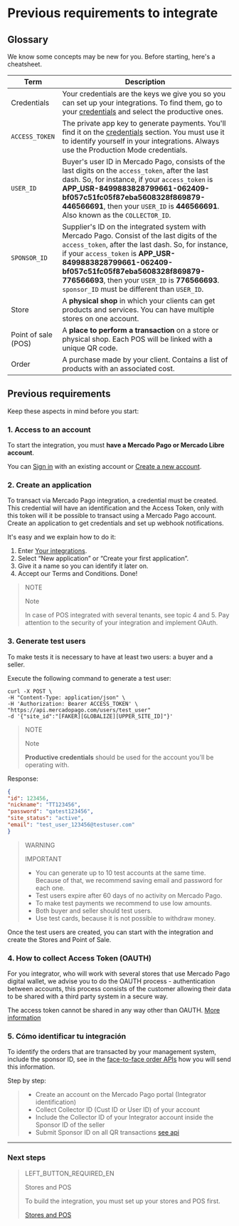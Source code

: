 # Previous requirements to integrate

## Glossary

We know some concepts may be new for you. Before starting, here's a cheatsheet.

| Term | Description |
| --- | --- |
| Credentials | Your credentials are the keys we give you so you can set up your integrations. To find them, go to your [credentials]([FAKER][CREDENTIALS][URL]) and select the productive ones. |
| `ACCESS_TOKEN` | The private app key to generate payments. You'll find it on the [credentials]([FAKER][CREDENTIALS][URL]) section. You must use it to identify yourself in your integrations. Always use the Production Mode credentials. |
| `USER_ID` | Buyer's user ID in Mercado Pago, consists of the last digits on the `access_token`, after the last dash. So, for instance, if your `access_token` is **APP_USR-8499883828799661-062409-bf057c51fc05f87eba5608328f869879-446566691**, then your `USER_ID` is **446566691**. Also known as the `COLLECTOR_ID`. |
| `SPONSOR_ID` | Supplier's ID on the integrated system with Mercado Pago. Consist of the last digits of the `access_token`, after the last dash. So, for instance, if your `access_token` is **APP_USR-8499883828799661-062409-bf057c51fc05f87eba5608328f869879-776566693**, then your `USER_ID` is **776566693**. `sponsor_ID` must be different than `USER_ID`. |
| Store | A **physical shop** in which your clients can get products and services. You can have multiple stores on one account. |
| Point of sale (POS) | A **place to perform a transaction** on a store or physical shop. Each POS will be linked with a unique QR code. |
| Order | A purchase made by your client. Contains a list of products with an associated cost. |

## Previous requirements

Keep these aspects in mind before you start:

### 1. Access to an account

To start the integration, you must **have a Mercado Pago or Mercado Libre account**. 

You can [Sign in](https://www.mercadolibre.com/jms/[FAKER][GLOBALIZE][SITE_ID]/lgz/login?platform_id=mp&go=https://www.mercadopago[FAKER][URL][DOMAIN]/developers/en/guides/in-person-payments/qr-code/pre-requisites) with an existing account or [Create a new account](https://www.mercadopago[FAKER][URL][DOMAIN]).

### 2. Create an application

To transact via Mercado Pago integration, a credential must be created. This credential will have an identification and the Access Token, only with this token will it be possible to transact using a Mercado Pago account.
Create an application to get credentials and set up webhook notifications.

It's easy and we explain how to do it:

1. Enter [Your integrations](https://www.mercadopago[FAKER][URL][DOMAIN]/developers/panel/applications).
2. Select “New application” or “Create your first application”.
3. Give it a name so you can identify it later on.
4. Accept our Terms and Conditions. Done!


> NOTE
>
> Note
>
> In case of POS integrated with several tenants, see topic 4 and 5. Pay attention to the security of your integration and implement OAuth.

### 3. Generate test users

To make tests it is necessary to have at least two users: a buyer and a seller.

Execute the following command to generate a test user:

```curl
curl -X POST \
-H "Content-Type: application/json" \
-H 'Authorization: Bearer ACCESS_TOKEN' \
"https://api.mercadopago.com/users/test_user"
-d '{"site_id":"[FAKER][GLOBALIZE][UPPER_SITE_ID]"}'
```

> NOTE
> 
> Note
> 
> **Productive credentials** should be used for the account you'll be operating with.

Response:

```json
{
"id": 123456,
"nickname": "TT123456",
"password": "qatest123456",
"site_status": "active",
"email": "test_user_123456@testuser.com"
}
```

> WARNING
> 
> IMPORTANT
> 
> * You can generate up to 10 test accounts at the same time. Because of that, we recommend saving email and password for each one. 
> * Test users expire after 60 days of no activity on Mercado Pago.
> * To make test payments we recommend to use low amounts. 
> * Both buyer and seller should test users. 
> * Use test cards, because it is not possible to withdraw money. 

Once the test users are created, you can start with the integration and create the Stores and Point of Sale.

### 4. How to collect Access Token (OAUTH)

For you integrator, who will work with several stores that use Mercado Pago digital wallet, we advise you to do the OAUTH process - authentication between accounts, this process consists of the customer allowing their data to be shared with a third party system in a secure way.

The access token cannot be shared in any way other than OAUTH. [More information](https://www.mercadopago.[FAKER][URL][DOMAIN]/developers/en/guides/resources/credentials)


### 5. Cómo identificar tu integración

To identify the orders that are transacted by your management system, include the sponsor ID, see in the [face-to-face order APIs](https://www.mercadopago[FAKER][URL][DOMAIN]/developers/en/reference) how you will send this information.
 
Step by step:
> * Create an account on the Mercado Pago portal (Integrator identification)
> * Collect Collector ID (Cust ID or User ID) of your account
> * Include the Collector ID of your Integrator account inside the Sponsor ID of the seller
> * Submit Sponsor ID on all QR transactions [see api](https://www.mercadopago[FAKER][URL][DOMAIN]/developers/en/reference/instore_orders/_mpmobile_instore_qr_user_id_external_id/post)


---
### Next steps


> LEFT_BUTTON_REQUIRED_EN
>
> Stores and POS
>
> To build the integration, you must set up your stores and POS first.
>
> [Stores and POS](https://www.mercadopago[FAKER][URL][DOMAIN]/developers/en/guides/in-person-payments/qr-code/stores-pos)
